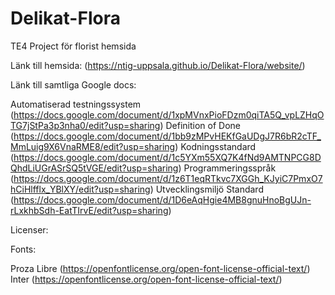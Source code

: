 # Delikat-Flora
TE4 Project för florist hemsida

Länk till hemsida: (https://ntig-uppsala.github.io/Delikat-Flora/website/)

Länk till samtliga Google docs:

Automatiserad testningssystem (https://docs.google.com/document/d/1xpMVnxPioFDzm0qiTA5Q_vpLZHqOTG7jStPa3p3nha0/edit?usp=sharing)
Definition of Done (https://docs.google.com/document/d/1bb9zMPvHEKfGaUDgJ7R6bR2cTF_MmLuig9X6VnaRME8/edit?usp=sharing)
Kodningsstandard (https://docs.google.com/document/d/1c5YXm55XQ7K4fNd9AMTNPCG8DQhdLiUGrASrSQ5tVGE/edit?usp=sharing)
Programmeringsspråk (https://docs.google.com/document/d/1z6T1eqRTkvc7XGGh_KJyiC7PmxO7hCiHlfflx_YBlXY/edit?usp=sharing)
Utvecklingsmiljö Standard (https://docs.google.com/document/d/1D6eAqHgie4MB8gnuHnoBgUJn-rLxkhbSdh-EatTIrvE/edit?usp=sharing)

Licenser:

Fonts:

Proza Libre (https://openfontlicense.org/open-font-license-official-text/)
Inter (https://openfontlicense.org/open-font-license-official-text/)
